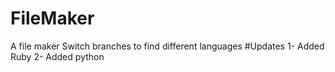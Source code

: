 # FileMaker
A file maker
Switch branches to find different languages
#Updates
1- Added Ruby
2- Added python
